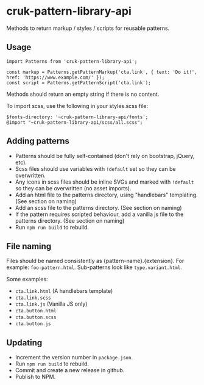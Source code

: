 # cruk-pattern-library-api
Methods to return markup / styles / scripts for reusable patterns.

## Usage

```
import Patterns from 'cruk-pattern-library-api';

const markup = Patterns.getPatternMarkup('cta.link', { text: 'Do it!', href: 'https://www.example.com/' });
const script = Patterns.getPatternScript('cta.link');
```

Methods should return an empty string if there is no content.

To import scss, use the following in your styles.scss file:

```
$fonts-directory: '~cruk-pattern-library-api/fonts';
@import "~cruk-pattern-library-api/scss/all.scss";
```

## Adding patterns

* Patterns should be fully self-contained (don't rely on bootstrap, jQuery, etc).
* Scss files should use variables with `!default` set so they can be overwritten.
* Any icons in scss files should be inline SVGs and marked with `!default` so they can be overwritten (no asset imports).
* Add an html file to the patterns directory, using "handlebars" templating. (See section on naming)
* Add an scss file to the patterns directory. (See section on naming)
* If the pattern requires scripted behaviour, add a vanilla js file to the patterns directory. (See section on naming)
* Run `npm run build` to rebuild.

## File naming

Files should be named consistently as {pattern-name}.{extension}.
For example: `foo-pattern.html`. Sub-patterns look like `type.variant.html`.

Some examples:
* `cta.link.html` (A handlebars template)
* `cta.link.scss`
* `cta.link.js` (Vanilla JS only)
* `cta.button.html`
* `cta.button.scss`
* `cta.button.js`

## Updating

* Increment the version number in `package.json`.
* Run `npm run build` to rebuild.
* Commit and create a new release in github.
* Publish to NPM.
